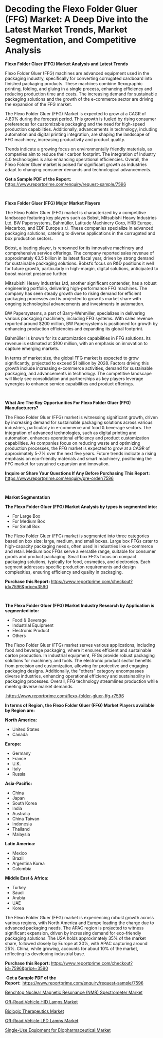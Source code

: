 <p><h1>Decoding the Flexo Folder Gluer (FFG) Market: A Deep Dive into the Latest Market Trends, Market Segmentation, and Competitive Analysis</h1></p><p><strong>Flexo Folder Gluer (FFG) Market Analysis and Latest Trends</strong></p>
<p><p>Flexo Folder Gluer (FFG) machines are advanced equipment used in the packaging industry, specifically for converting corrugated cardboard into finished packaging products. These machines combine flexographic printing, folding, and gluing in a single process, enhancing efficiency and reducing production time and costs. The increasing demand for sustainable packaging solutions and the growth of the e-commerce sector are driving the expansion of the FFG market. </p><p>The Flexo Folder Gluer (FFG) Market is expected to grow at a CAGR of 4.80% during the forecast period. This growth is fueled by rising consumer preferences for customizable packaging and the need for high-speed production capabilities. Additionally, advancements in technology, including automation and digital printing integration, are shaping the landscape of FFG machinery, increasing productivity and product quality. </p><p>Trends indicate a growing focus on environmentally friendly materials, as companies aim to reduce their carbon footprint. The integration of Industry 4.0 technologies is also enhancing operational efficiencies. Overall, the Flexo Folder Gluer market is poised for significant growth as industries adapt to changing consumer demands and technological advancements.</p></p>
<p><strong>Get a Sample PDF of the Report:&nbsp;</strong> <a href="https://www.reportprime.com/enquiry/request-sample/7596">https://www.reportprime.com/enquiry/request-sample/7596</a></p>
<p>&nbsp;</p>
<p><strong>Flexo Folder Gluer (FFG) Major Market Players</strong></p>
<p><p>The Flexo Folder Gluer (FFG) market is characterized by a competitive landscape featuring key players such as Bobst, Mitsubishi Heavy Industries Ltd, BW Papersystems, Bahmüller, Latitude Machinery Corp, HRB Europe, Macarbox, and EDF Europe s.r.l. These companies specialize in advanced packaging solutions, catering to diverse applications in the corrugated and box production sectors.</p><p>Bobst, a leading player, is renowned for its innovative machinery and comprehensive service offerings. The company reported sales revenue of approximately €3.5 billion in its latest fiscal year, driven by strong demand for sustainable packaging solutions. Bobst’s focus on R&D positions it well for future growth, particularly in high-margin, digital solutions, anticipated to boost market presence further.</p><p>Mitsubishi Heavy Industries Ltd, another significant contender, has a robust engineering portfolio, delivering high-performance FFG machines. The company has seen steady growth due to rising demand for efficient packaging processes and is projected to grow its market share with ongoing technological advancements and investments in automation.</p><p>BW Papersystems, a part of Barry-Wehmiller, specializes in delivering various packaging machinery, including FFG systems. With sales revenue reported around $200 million, BW Papersystems is positioned for growth by enhancing production efficiencies and expanding its global footprint.</p><p>Bahmüller is known for its customization capabilities in FFG solutions. Its revenue is estimated at $100 million, with an emphasis on innovation to capture emerging markets.</p><p>In terms of market size, the global FFG market is expected to grow significantly, projected to exceed $1 billion by 2028. Factors driving this growth include increasing e-commerce activities, demand for sustainable packaging, and advancements in technology. The competitive landscape will likely see consolidation and partnerships as key players leverage synergies to enhance service capabilities and product offerings.</p></p>
<p>&nbsp;</p>
<p><strong>What Are The Key Opportunities For Flexo Folder Gluer (FFG) Manufacturers?</strong></p>
<p><p>The Flexo Folder Gluer (FFG) market is witnessing significant growth, driven by increasing demand for sustainable packaging solutions across various industries, particularly in e-commerce and food & beverage sectors. The integration of advanced technologies, such as digital printing and automation, enhances operational efficiency and product customization capabilities. As companies focus on reducing waste and optimizing production processes, the FFG market is expected to grow at a CAGR of approximately 5-7% over the next five years. Future trends indicate a rising emphasis on eco-friendly materials and smart machinery, positioning the FFG market for sustained expansion and innovation.</p></p>
<p><strong>Inquire or Share Your Questions If Any Before Purchasing This Report:</strong> <a href="https://www.reportprime.com/enquiry/pre-order/7596">https://www.reportprime.com/enquiry/pre-order/7596</a></p>
<p>&nbsp;</p>
<p><strong>Market Segmentation</strong></p>
<p><strong>The Flexo Folder Gluer (FFG) Market Analysis by types is segmented into:</strong></p>
<p><ul><li>For Large Box</li><li>For Medium Box</li><li>For Small Box</li></ul></p>
<p><p>The Flexo Folder Gluer (FFG) market is segmented into three categories based on box size: large, medium, and small boxes. Large box FFGs cater to high-capacity packaging needs, often used in industries like e-commerce and retail. Medium box FFGs serve a versatile range, suitable for consumer goods and product packaging. Small box FFGs focus on compact packaging solutions, typically for food, cosmetics, and electronics. Each segment addresses specific production requirements and design complexities, ensuring efficiency and quality in packaging.</p></p>
<p><strong>Purchase this Report:&nbsp;</strong><a href="https://www.reportprime.com/checkout?id=7596&price=3590">https://www.reportprime.com/checkout?id=7596&price=3590</a></p>
<p>&nbsp;</p>
<p><strong>The Flexo Folder Gluer (FFG) Market Industry Research by Application is segmented into:</strong></p>
<p><ul><li>Food & Beverage</li><li>Industrial Equipment</li><li>Electronic Product</li><li>Others</li></ul></p>
<p><p>The Flexo Folder Gluer (FFG) market serves various applications, including food and beverage packaging, where it ensures efficient and sustainable carton production. In industrial equipment, FFGs provide robust packaging solutions for machinery and tools. The electronic product sector benefits from precision and customization, allowing for protective and engaging packaging designs. Additionally, the "others" category encompasses diverse industries, enhancing operational efficiency and sustainability in packaging processes. Overall, FFG technology streamlines production while meeting diverse market demands.</p></p>
<p><a href="https://www.reportprime.com/flexo-folder-gluer-ffg-r7596">&nbsp;https://www.reportprime.com/flexo-folder-gluer-ffg-r7596</a></p>
<p><strong>In terms of Region, the Flexo Folder Gluer (FFG) Market Players available by Region are:</strong></p>
<p>
    <p> <strong> North America: </strong>
        <ul>
            <li>United States</li>
            <li>Canada</li>
        </ul>
        </p> 
    <p> <strong> Europe: </strong>
        <ul>
            <li>Germany</li>
            <li>France</li>
            <li>U.K.</li>
            <li>Italy</li>
            <li>Russia</li>
        </ul>
        </p> 
    <p> <strong> Asia-Pacific: </strong>
        <ul>
            <li>China</li>
            <li>Japan</li>
            <li>South Korea</li>
            <li>India</li>
            <li>Australia</li>
            <li>China Taiwan</li>
            <li>Indonesia</li>
            <li>Thailand</li>
            <li>Malaysia</li>
        </ul>
        </p> 
    <p> <strong> Latin America: </strong>
        <ul>
            <li>Mexico</li>
            <li>Brazil</li>
            <li>Argentina Korea</li>
            <li>Colombia</li>
        </ul>
        </p> 
    <p> <strong> Middle East & Africa: </strong>
        <ul>
            <li>Turkey</li>
            <li>Saudi</li>
            <li>Arabia</li>
            <li>UAE</li>
            <li>Korea</li>
        </ul>
    </p>
    </p>
<p><p>The Flexo Folder Gluer (FFG) market is experiencing robust growth across various regions, with North America and Europe leading the charge due to advanced packaging needs. The APAC region is projected to witness significant expansion, driven by increasing demand for eco-friendly packaging solutions. The USA holds approximately 35% of the market share, followed closely by Europe at 30%, with APAC capturing around 25%. China, while growing, accounts for about 10% of the market, reflecting its developing industrial base.</p></p>
<p><strong>Purchase this Report: </strong><a href="https://www.reportprime.com/checkout?id=7596&price=3590">https://www.reportprime.com/checkout?id=7596&price=3590</a></p>
<p>&nbsp;<strong>Get a Sample PDF of the Report:&nbsp;&nbsp;</strong><a href="https://www.reportprime.com/enquiry/request-sample/7596">https://www.reportprime.com/enquiry/request-sample/7596</a></p>
<p><strong></strong></p>
<p><p><a href="https://github.com/LaurenHoover80/Market-Research-Report-List-1/blob/main/benchtop-nuclear-magnetic-resonance-nmr-spectrometer-market.md">Benchtop Nuclear Magnetic Resonance (NMR) Spectrometer Market</a></p><p><a href="https://issuu.com/reportprime-2/docs/off-road-vehicle-hid-lamps-market-s_1f92f14d0a5319">Off-Road Vehicle HID Lamps Market</a></p><p><a href="https://www.linkedin.com/pulse/insights-biologic-therapeutics-market-players-size-geographical-ejlae?trackingId=xSMjbL08RPuWQ%2FhnP%2B3Wqg%3D%3D">Biologic Therapeutics Market</a></p><p><a href="https://issuu.com/reportprime-2/docs/off-road-vehicle-led-lamps-market-s_976816d70d7d4c">Off-Road Vehicle LED Lamps Market</a></p><p><a href="https://medium.com/@audieyost2008/global-single-use-equipment-for-biopharmaceutical-industry-types-applications-market-players-c8b9e4049f44">Single-Use Equipment for Biopharmaceutical Market</a></p></p>